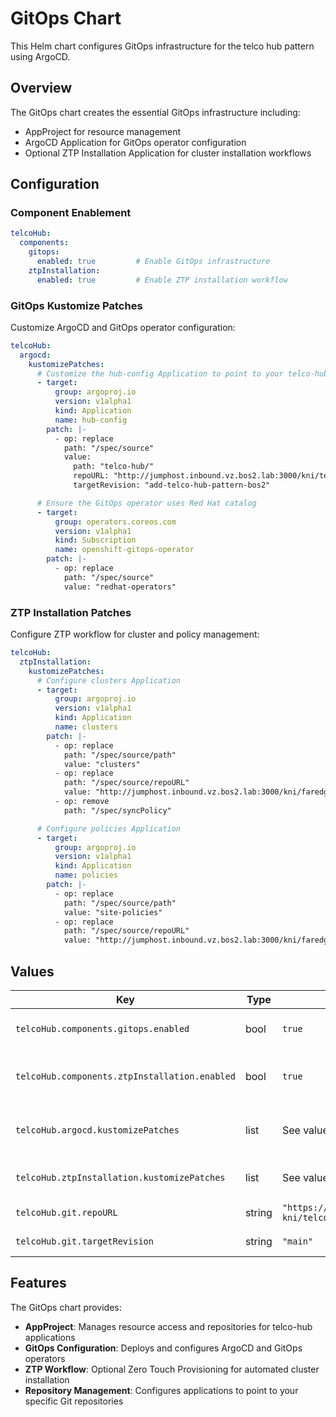 # GitOps Chart

This Helm chart configures GitOps infrastructure for the telco hub pattern using ArgoCD.

## Overview

The GitOps chart creates the essential GitOps infrastructure including:
- AppProject for resource management
- ArgoCD Application for GitOps operator configuration  
- Optional ZTP Installation Application for cluster installation workflows

## Configuration

### Component Enablement
```yaml
telcoHub:
  components:
    gitops:
      enabled: true         # Enable GitOps infrastructure
    ztpInstallation:
      enabled: true         # Enable ZTP installation workflow
```

### GitOps Kustomize Patches
Customize ArgoCD and GitOps operator configuration:

```yaml
telcoHub:
  argocd:
    kustomizePatches:
      # Customize the hub-config Application to point to your telco-hub configuration
      - target:
          group: argoproj.io
          version: v1alpha1
          kind: Application
          name: hub-config
        patch: |-
          - op: replace
            path: "/spec/source"
            value:
              path: "telco-hub/"
              repoURL: "http://jumphost.inbound.vz.bos2.lab:3000/kni/telco-reference.git"
              targetRevision: "add-telco-hub-pattern-bos2"

      # Ensure the GitOps operator uses Red Hat catalog
      - target:
          group: operators.coreos.com
          version: v1alpha1
          kind: Subscription
          name: openshift-gitops-operator
        patch: |-
          - op: replace
            path: "/spec/source"
            value: "redhat-operators"
```

### ZTP Installation Patches
Configure ZTP workflow for cluster and policy management:

```yaml
telcoHub:
  ztpInstallation:
    kustomizePatches:
      # Configure clusters Application
      - target:
          group: argoproj.io
          version: v1alpha1
          kind: Application
          name: clusters
        patch: |-
          - op: replace
            path: "/spec/source/path"
            value: "clusters"
          - op: replace
            path: "/spec/source/repoURL"
            value: "http://jumphost.inbound.vz.bos2.lab:3000/kni/faredge-ztp.git"
          - op: remove
            path: "/spec/syncPolicy"

      # Configure policies Application
      - target:
          group: argoproj.io
          version: v1alpha1
          kind: Application
          name: policies
        patch: |-
          - op: replace
            path: "/spec/source/path"
            value: "site-policies"
          - op: replace
            path: "/spec/source/repoURL"
            value: "http://jumphost.inbound.vz.bos2.lab:3000/kni/faredge-ztp.git"
```

## Values

| Key | Type | Default | Description |
|-----|------|---------|-------------|
| `telcoHub.components.gitops.enabled` | bool | `true` | Enable/disable GitOps infrastructure |
| `telcoHub.components.ztpInstallation.enabled` | bool | `true` | Enable/disable ZTP installation workflow |
| `telcoHub.argocd.kustomizePatches` | list | See values.yaml | Kustomize patches for GitOps configuration |
| `telcoHub.ztpInstallation.kustomizePatches` | list | See values.yaml | Kustomize patches for ZTP workflow |
| `telcoHub.git.repoURL` | string | `"https://github.com/openshift-kni/telco-reference.git"` | Git repository URL |
| `telcoHub.git.targetRevision` | string | `"main"` | Git target revision |

## Features

The GitOps chart provides:
- **AppProject**: Manages resource access and repositories for telco-hub applications
- **GitOps Configuration**: Deploys and configures ArgoCD and GitOps operators
- **ZTP Workflow**: Optional Zero Touch Provisioning for automated cluster installation
- **Repository Management**: Configures applications to point to your specific Git repositories 